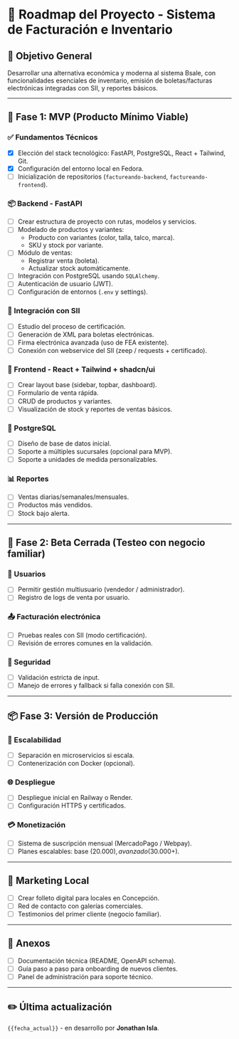 # 🧭 Roadmap del Proyecto - Sistema de Facturación e Inventario

## 🎯 Objetivo General

Desarrollar una alternativa económica y moderna al sistema Bsale, con funcionalidades esenciales de inventario, emisión de boletas/facturas electrónicas integradas con SII, y reportes básicos.

---

## 🚀 Fase 1: MVP (Producto Mínimo Viable)

### ✅ Fundamentos Técnicos

- [x] Elección del stack tecnológico: FastAPI, PostgreSQL, React + Tailwind, Git.
- [x] Configuración del entorno local en Fedora.
- [ ] Inicialización de repositorios (`factureando-backend`, `factureando-frontend`).

### 📦 Backend - FastAPI

- [ ] Crear estructura de proyecto con rutas, modelos y servicios.
- [ ] Modelado de productos y variantes:
  - Producto con variantes (color, talla, talco, marca).
  - SKU y stock por variante.
- [ ] Módulo de ventas:
  - Registrar venta (boleta).
  - Actualizar stock automáticamente.
- [ ] Integración con PostgreSQL usando `SQLAlchemy`.
- [ ] Autenticación de usuario (JWT).
- [ ] Configuración de entornos (`.env` y settings).

### 🧾 Integración con SII

- [ ] Estudio del proceso de certificación.
- [ ] Generación de XML para boletas electrónicas.
- [ ] Firma electrónica avanzada (uso de FEA existente).
- [ ] Conexión con webservice del SII (zeep / requests + certificado).

### 🎨 Frontend - React + Tailwind + shadcn/ui

- [ ] Crear layout base (sidebar, topbar, dashboard).
- [ ] Formulario de venta rápida.
- [ ] CRUD de productos y variantes.
- [ ] Visualización de stock y reportes de ventas básicos.

### 🐘 PostgreSQL

- [ ] Diseño de base de datos inicial.
- [ ] Soporte a múltiples sucursales (opcional para MVP).
- [ ] Soporte a unidades de medida personalizables.

### 📊 Reportes

- [ ] Ventas diarias/semanales/mensuales.
- [ ] Productos más vendidos.
- [ ] Stock bajo alerta.

---

## 🔁 Fase 2: Beta Cerrada (Testeo con negocio familiar)

### 👥 Usuarios

- [ ] Permitir gestión multiusuario (vendedor / administrador).
- [ ] Registro de logs de venta por usuario.

### 📤 Facturación electrónica

- [ ] Pruebas reales con SII (modo certificación).
- [ ] Revisión de errores comunes en la validación.

### 🔐 Seguridad

- [ ] Validación estricta de input.
- [ ] Manejo de errores y fallback si falla conexión con SII.

---

## 📦 Fase 3: Versión de Producción

### 🧭 Escalabilidad

- [ ] Separación en microservicios si escala.
- [ ] Contenerización con Docker (opcional).

### 🌐 Despliegue

- [ ] Despliegue inicial en Railway o Render.
- [ ] Configuración HTTPS y certificados.

### 💳 Monetización

- [ ] Sistema de suscripción mensual (MercadoPago / Webpay).
- [ ] Planes escalables: base ($20.000), avanzado ($30.000+).

---

## 📢 Marketing Local

- [ ] Crear folleto digital para locales en Concepción.
- [ ] Red de contacto con galerías comerciales.
- [ ] Testimonios del primer cliente (negocio familiar).

---

## 🧾 Anexos

- [ ] Documentación técnica (README, OpenAPI schema).
- [ ] Guía paso a paso para onboarding de nuevos clientes.
- [ ] Panel de administración para soporte técnico.

---

## ✏️ Última actualización

`{{fecha_actual}}` - en desarrollo por **Jonathan Isla**.
